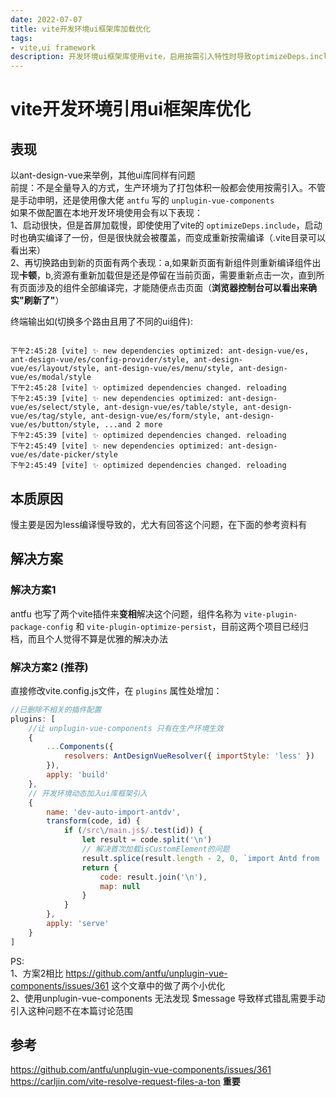 ```yaml
---
date: 2022-07-07
title: vite开发环境ui框架库加载优化
tags:
- vite,ui framework
description: 开发环境ui框架库使用vite，启用按需引入特性时导致optimizeDeps.include失效
---
```

# vite开发环境引用ui框架库优化

## 表现
以ant-design-vue来举例，其他ui库同样有问题  
前提：不是全量导入的方式，生产环境为了打包体积一般都会使用按需引入。不管是手动申明，还是使用像大佬 `antfu` 写的 `unplugin-vue-components`   
如果不做配置在本地开发环境使用会有以下表现：   
  1、启动很快，但是首屏加载慢，即使使用了vite的 `optimizeDeps.include`，启动时也确实编译了一份，但是很快就会被覆盖，而变成重新按需编译（.vite目录可以看出来）  
  2、再切换路由到新的页面有两个表现：a,如果新页面有新组件则重新编译组件出现**卡顿**，b,资源有重新加载但是还是停留在当前页面，需要重新点击一次，直到所有页面涉及的组件全部编译完，才能随便点击页面（**浏览器控制台可以看出来确实"刷新了"**）

终端输出如(切换多个路由且用了不同的ui组件):
```text

下午2:45:28 [vite] ✨ new dependencies optimized: ant-design-vue/es, ant-design-vue/es/config-provider/style, ant-design-vue/es/layout/style, ant-design-vue/es/menu/style, ant-design-vue/es/modal/style
下午2:45:28 [vite] ✨ optimized dependencies changed. reloading
下午2:45:39 [vite] ✨ new dependencies optimized: ant-design-vue/es/select/style, ant-design-vue/es/table/style, ant-design-vue/es/tag/style, ant-design-vue/es/form/style, ant-design-vue/es/button/style, ...and 2 more
下午2:45:39 [vite] ✨ optimized dependencies changed. reloading
下午2:45:49 [vite] ✨ new dependencies optimized: ant-design-vue/es/date-picker/style
下午2:45:49 [vite] ✨ optimized dependencies changed. reloading

```
## 本质原因
慢主要是因为less编译慢导致的，尤大有回答这个问题，在下面的参考资料有

## 解决方案

### 解决方案1
antfu 也写了两个vite插件来**变相**解决这个问题，组件名称为 `vite-plugin-package-config` 和 `vite-plugin-optimize-persist`，目前这两个项目已经归档，而且个人觉得不算是优雅的解决办法

### 解决方案2 (推荐)
直接修改vite.config.js文件，在 `plugins` 属性处增加：
```js
//已删除不相关的插件配置
plugins: [
    //让 unplugin-vue-components 只有在生产环境生效
    {
        ...Components({
            resolvers: AntDesignVueResolver({ importStyle: 'less' })
        }),
        apply: 'build'
    },
    // 开发环境动态加入ui库框架引入
    {
        name: 'dev-auto-import-antdv',
        transform(code, id) {
            if (/src\/main.js$/.test(id)) {
                let result = code.split('\n')
                // 解决首次加载isCustomElement的问题
                result.splice(result.length - 2, 0, `import Antd from 'ant-design-vue';import 'ant-design-vue/dist/antd.less';app.use(Antd);`)
                return {
                    code: result.join('\n'),
                    map: null
                }
            }
        },
        apply: 'serve'
    }
]
```
PS:  
1、方案2相比 https://github.com/antfu/unplugin-vue-components/issues/361 这个文章中的做了两个小优化  
2、使用unplugin-vue-components 无法发现 $message 导致样式错乱需要手动引入这种问题不在本篇讨论范围 

## 参考
https://github.com/antfu/unplugin-vue-components/issues/361  
https://carljin.com/vite-resolve-request-files-a-ton **重要**
